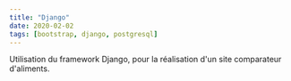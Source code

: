 ```yaml
---
title: "Django"
date: 2020-02-02
tags: [bootstrap, django, postgresql]
---
```

Utilisation du framework Django, pour la réalisation d'un site comparateur d'aliments.
